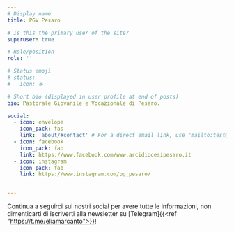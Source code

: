 ```yaml
---
# Display name
title: PGV Pesaro

# Is this the primary user of the site?
superuser: true

# Role/position
role: ''

# Status emoji
# status:
#   icon: ☕️

# Short bio (displayed in user profile at end of posts)
bio: Pastorale Giovanile e Vocazionale di Pesaro.

social:
  - icon: envelope
    icon_pack: fas
    link: 'about/#contact' # For a direct email link, use "mailto:test@example.org".
  - icon: facebook
    icon_pack: fab
    link: https://www.facebook.com/www.arcidiocesipesaro.it
  - icon: instagram
    icon_pack: fab
    link: https://www.instagram.com/pg_pesaro/


---
```


Continua a seguirci sui nostri social per avere tutte le informazioni, non dimenticarti di iscriverti alla newsletter su [Telegram]{{<ref "https://t.me/eliamarcanto">}}!
